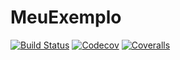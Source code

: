 # MeuExemplo

[![Build Status](https://travis-ci.com/pjabardo/MeuExemplo.jl.svg?branch=master)](https://travis-ci.com/pjabardo/MeuExemplo.jl)
[![Codecov](https://codecov.io/gh/pjabardo/MeuExemplo.jl/branch/master/graph/badge.svg)](https://codecov.io/gh/pjabardo/MeuExemplo.jl)
[![Coveralls](https://coveralls.io/repos/github/pjabardo/MeuExemplo.jl/badge.svg?branch=master)](https://coveralls.io/github/pjabardo/MeuExemplo.jl?branch=master)
